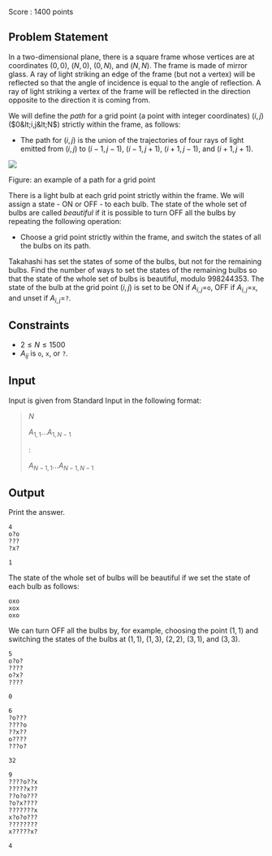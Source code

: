 Score : $1400$ points

## Problem Statement

In a two-dimensional plane, there is a square frame whose vertices are at coordinates $(0,0)$, $(N,0)$, $(0,N)$, and $(N,N)$.
The frame is made of mirror glass. A ray of light striking an edge of the frame (but not a vertex) will be reflected so that the angle of incidence is equal to the angle of reflection.
A ray of light striking a vertex of the frame will be reflected in the direction opposite to the direction it is coming from.

We will define the *path* for a grid point (a point with integer coordinates) $(i,j)$ ($0&lt;i,j&lt;N$) strictly within the frame, as follows:

- The path for $(i,j)$ is the union of the trajectories of four rays of light emitted from $(i,j)$ to $(i-1,j-1)$, $(i-1,j+1)$, $(i+1,j-1)$, and $(i+1,j+1)$.

![](https://img.atcoder.jp/nikkei2019-2-qual/f82200c30253b6e06c6043a2c7668735.png)

Figure: an example of a path for a grid point

There is a light bulb at each grid point strictly within the frame. We will assign a state - ON or OFF - to each bulb. The state of the whole set of bulbs are called *beautiful* if it is possible to turn OFF all the bulbs by repeating the following operation:

- Choose a grid point strictly within the frame, and switch the states of all the bulbs on its path.

Takahashi has set the states of some of the bulbs, but not for the remaining bulbs.
Find the number of ways to set the states of the remaining bulbs so that the state of the whole set of bulbs is beautiful, modulo $998244353$.
The state of the bulb at the grid point $(i,j)$ is set to be ON if $A_{i,j}=$`o`, OFF if $A_{i,j}=$`x`, and unset if $A_{i,j}=$`?`.

## Constraints

- $2 \leq N \leq 1500$
- $A_{ij}$ is `o`, `x`, or `?`.

## Input

Input is given from Standard Input in the following format:

> $N$
> 
> $A_{1,1}...A_{1,N-1}$
> 
> $:$
> 
> $A_{N-1,1}...A_{N-1,N-1}$

## Output

Print the answer.

```input1
4
o?o
???
?x?
```

```output1
1
```

The state of the whole set of bulbs will be beautiful if we set the state of each bulb as follows:

```output1
oxo
xox
oxo
```

We can turn OFF all the bulbs by, for example, choosing the point $(1, 1)$ and switching the states of the bulbs at $(1,1)$, $(1,3)$, $(2,2)$, $(3,1)$, and $(3,3)$.

```input2
5
o?o?
????
o?x?
????
```

```output2
0
```

```input3
6
?o???
????o
??x??
o????
???o?
```

```output3
32
```

```input4
9
????o??x
?????x??
??o?o???
?o?x????
???????x
x?o?o???
????????
x?????x?
```

```output4
4
```